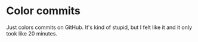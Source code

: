 # Color commits

Just colors commits on GitHub. It's kind of stupid, but I felt like it and it
only took like 20 minutes.
